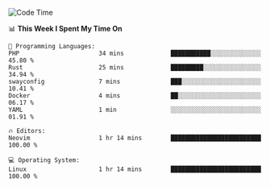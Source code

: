 <!-- [![Top Langs](https://github-readme-stats.vercel.app/api/top-langs/?username=gagahsyuja&theme=dracula&hide_border=true&border_radius=7)](https://github.com/anuraghazra/github-readme-stats) -->

<!--START_SECTION:waka-->
![Code Time](http://img.shields.io/badge/Code%20Time-953%20hrs-blue)

📊 **This Week I Spent My Time On** 

```text
💬 Programming Languages: 
PHP                      34 mins             ███████████░░░░░░░░░░░░░░   45.80 % 
Rust                     25 mins             █████████░░░░░░░░░░░░░░░░   34.94 % 
swayconfig               7 mins              ███░░░░░░░░░░░░░░░░░░░░░░   10.41 % 
Docker                   4 mins              ██░░░░░░░░░░░░░░░░░░░░░░░   06.17 % 
YAML                     1 min               ░░░░░░░░░░░░░░░░░░░░░░░░░   01.91 % 

🔥 Editors: 
Neovim                   1 hr 14 mins        █████████████████████████   100.00 % 

💻 Operating System: 
Linux                    1 hr 14 mins        █████████████████████████   100.00 % 
```


<!--END_SECTION:waka-->
